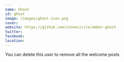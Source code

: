 ```yaml
---
name: Ghost
id: ghost
image: /images/ghost-icon.png
cover:
website: https://github.com/stonecircle/ember-ghost
twitter:
facebook:
location:
---
```

You can delete this user to remove all the welcome posts
